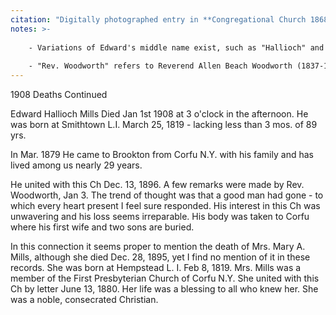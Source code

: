 ```yaml
---
citation: "Digitally photographed entry in **Congregational Church 1868-1933 Minutes of Meetings and Membership**, used with permission from Caroline Valley Community Church."
notes: >-
    
    - Variations of Edward's middle name exist, such as "Hallioch" and "Halloch", however these seem to be errors, as Edward's middle name appears to be taken from his mother's maiden name: "Hallock."
    
    - "Rev. Woodworth" refers to Reverend Allen Beach Woodworth (1837-1910), whose obituary in the Ithaca Daily News (12 Sep 1910, p3) states was the long-time pastor of the Brookton Baptist Church. This was a transition period between pastors for the Congregational Church, and in both the Ithaca Daily News and the historical records of Caroline Valley Federated Church, Reverend Woodworth is noted as performing Sunday services at the Congregational Church as well as officiating funerals for Congregation members during this time, presumably helping out in his retirement. Church records are vague on the point, but its quite likely he helped out irregularly over many months as the Congregational Church needed his services. In the Mills store sales journals, Emily notes paying Reverend Woodworth $3.00 for attending Edward's funeral.
---
```


1908 Deaths Continued

Edward Hallioch Mills Died Jan 1st 1908 at 3 o'clock in the afternoon. He was born at Smithtown L.I. March 25, 1819 - lacking less than 3 mos. of 89 yrs.

In Mar. 1879 He came to Brookton from Corfu N.Y. with his family and has lived among us nearly 29 years.

He united with this Ch Dec. 13, 1896. A few remarks were made by Rev. Woodworth, Jan 3. The trend of thought was that a good man had gone - to which every heart present I feel sure responded. His interest in this Ch was unwavering and his loss seems irreparable. His body was taken to Corfu where his first wife and two sons are buried.

In this connection it seems proper to mention the death of Mrs. Mary A. Mills, although she died Dec. 28, 1895, yet I find no mention of it in these records. She was born at Hempstead L. I. Feb 8, 1819. Mrs. Mills was a member of the First Presbyterian Church of Corfu N.Y. She united with this Ch by letter June 13, 1880. Her life was a blessing to all who knew her. She was a noble, consecrated Christian.

